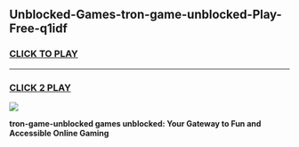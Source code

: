 
## Unblocked-Games-tron-game-unblocked-Play-Free-q1idf
<h3>
<a href="https://premium76.site?title=tron-game-unblocked&ref=23A">CLICK TO PLAY</a></h3>
<hr>

<h3>
<a href="https://premium76.site?title=tron-game-unblocked&ref=23A">CLICK 2 PLAY</a>
  
</h3>

<a href="https://premium76.site?title=tron-game-unblocked&ref=23A"><img src="https://clearcache.store/games.png"></a>


**tron-game-unblocked games unblocked: Your Gateway to Fun and Accessible Online Gaming**
